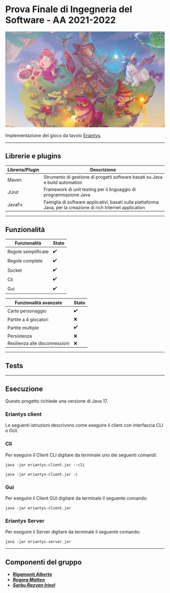 # Prova Finale di Ingegneria del Software - AA 2021-2022

![Eriantys](src/main/resources/Graphical_Assets/eriantys.jpg)

Implementazione del gioco da tavolo [Eriantys](https://www.craniocreations.it/prodotto/eriantys/).

---
## Librerie e plugins

| Libreria/Plugin | Descrizione                                                                                                    |
|-----------------|----------------------------------------------------------------------------------------------------------------|
| Maven           | Strumento di gestione di progetti software basati su Java e build automation                                   |
| JUnit           | Framework di unit testing per il linguaggio di programmazione Java                                             |
| JavaFx          | Famiglia di software applicativi, basati sulla piattaforma Java, per la creazione di rich Internet application |

---
## Funzionalità

| Funzionalità        | Stato               |
|---------------------|---------------------|
| Regole semplificate | :heavy_check_mark:  |
| Regole complete     | :heavy_check_mark:  |
| Socket              | :heavy_check_mark:  |
| Cli                 | :heavy_check_mark:  |
| Gui                 | :heavy_check_mark:  |

| Funzionalità avanzate          | Stato              |
|--------------------------------|--------------------|
| Carte personaggio              | :heavy_check_mark: |
| Partite a 4 giocatori          | :x:                |
| Partite multiple               | :heavy_check_mark: |
| Persistenza                    | :x:                |
| Resilienza alle disconnessioni | :x:                |

---

## Tests

---

## Esecuzione

Questo progetto richiede una versione di Java 17.

### Eriantys client

Le seguenti istruzioni descrivono come eseguire il client con interfaccia CLI o GUI.

### Cli

Per eseguire il Client CLI digitare da terminale uno dei seguenti comandi:

```
java -jar eriantys-client.jar --cli
```

```
java -jar eriantys-client.jar -c
```

### Gui

Per eseguire il Client GUI digitare da terminale il seguente comando:

```
java -jar eriantys-client.jar
```

### Eriantys Server

Per eseguire il Server digitare da terminale il seguente comando:

```
java -jar eriantys-server.jar
```

---

## Componenti del gruppo

- [_**Rigamonti Alberto**_](https://github.com/Alberto1Rigamonti)
- [_**Rogora Matteo**_](https://github.com/teo3300)
- [_**Sarbu Razvan Irinel**_](https://github.com/irinel-sarbu)
